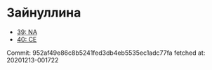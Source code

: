 # Зайнуллина
- [39: NA](39.md)
- [40: CE](40.md)

Commit: 952af49e86c8b5241fed3db4eb5535ec1adc77fa
 fetched at: 20201213-001722
